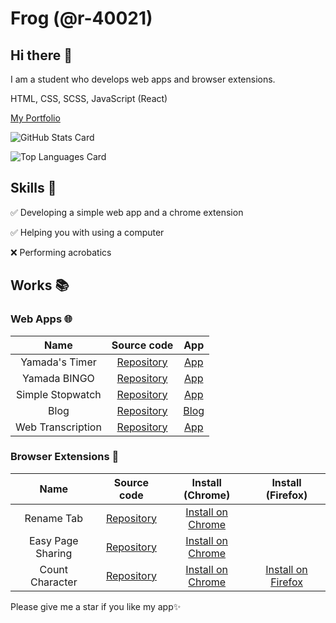 # Frog (@r-40021)
## Hi there 👋
I am a student who develops web apps and browser extensions.

HTML, CSS, SCSS, JavaScript (React)

[My Portfolio](https://r-40021.github.io/)

![GitHub Stats Card](https://github-readme-stats.vercel.app/api?username=r-40021&count_private=true&theme=react)

![Top Languages Card](https://github-readme-stats.vercel.app/api/top-langs/?username=r-40021&count_private=true&theme=react)

## Skills 💪
✅ Developing a simple web app and a chrome extension

✅ Helping you with using a computer

❌ Performing acrobatics

## Works 📚

### Web Apps 🌐
| Name | Source code | App |
| :----: | :----: | :----: |
| Yamada's Timer | [Repository](https://github.com/r-40021/countdown-timer) | [App](https://r-40021.github.io/countdown-timer/) |
| Yamada BINGO | [Repository](https://github.com/r-40021/bingo) | [App](https://r-40021.github.io/bingo/) |
| Simple Stopwatch | [Repository](https://github.com/r-40021/stopwatch) | [App](https://r-40021.github.io/stopwatch/) |
| Blog | [Repository](https://github.com/r-40021/blog) | [Blog](https://r-40021.github.io/blog/)
| Web Transcription | [Repository](https://github.com/r-40021/web-speech-api) | [App](https://web-transcription.netlify.app/) |

### Browser Extensions 🦊
| Name | Source code | Install (Chrome) | Install (Firefox) |
| :------: | :----------: | :----------------: | :------------------: |
| Rename Tab | [Repository](https://github.com/r-40021/rename_tab) | [Install on Chrome](https://chrome.google.com/webstore/detail/rename-tab/nbpkdabdmbefnemcjehinaeklgmngdoo) | |
| Easy Page Sharing | [Repository](https://github.com/r-40021/copy_title-URL) | [Install on Chrome](https://chrome.google.com/webstore/detail/easy-page-sharing/eoccdpbaigkllhflcgidhpcedgmlckkp) | |
| Count Character | [Repository](https://github.com/r-40021/count-character) | [Install on Chrome](https://chrome.google.com/webstore/detail/%E6%96%87%E5%AD%97%E6%95%B0%E3%82%AB%E3%82%A6%E3%83%B3%E3%83%88/bhfihcmmnnagikobmgakbjliddjmfgmd) | [Install on Firefox](https://addons.mozilla.org/ja/firefox/addon/count-character/) |


Please give me a star if you like my app✨
